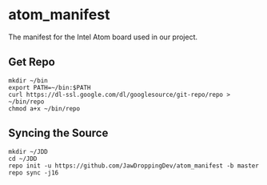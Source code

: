 atom_manifest
=============

The manifest for the Intel Atom board used in our project.

Get Repo
--------

    mkdir ~/bin
    export PATH=~/bin:$PATH
    curl https://dl-ssl.google.com/dl/googlesource/git-repo/repo > ~/bin/repo
    chmod a+x ~/bin/repo

Syncing the Source
---------------------------------------

    mkdir ~/JDD
    cd ~/JDD
    repo init -u https://github.com/JawDroppingDev/atom_manifest -b master
    repo sync -j16
